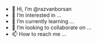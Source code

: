 - 👋 Hi, I’m @razvanborsan
- 👀 I’m interested in ...
- 🌱 I’m currently learning ...
- 💞️ I’m looking to collaborate on ...
- 📫 How to reach me ...

<!---
razvanborsan/razvanborsan is a ✨ special ✨ repository because its `README.md` (this file) appears on your GitHub profile.
You can click the Preview link to take a look at your changes.
--->
